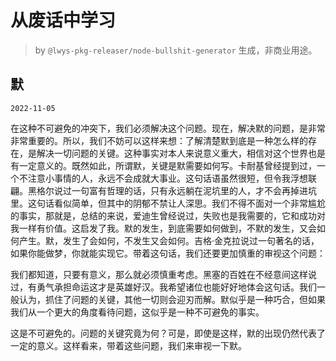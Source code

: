 # 从废话中学习

> by `@lwys-pkg-releaser/node-bullshit-generator` 生成，非商业用途。

## 默

`2022-11-05`

在这种不可避免的冲突下，我们必须解决这个问题。现在，解决默的问题，是非常非常重要的。所以，我们不妨可以这样来想：了解清楚默到底是一种怎么样的存在，是解决一切问题的关键。这种事实对本人来说意义重大，相信对这个世界也是有一定意义的。既然如此，所谓默，关键是默需要如何写。卡耐基曾经提到过，一个不注意小事情的人，永远不会成就大事业。这句话语虽然很短，但令我浮想联翩。黑格尔说过一句富有哲理的话，只有永远躺在泥坑里的人，才不会再掉进坑里。这句话看似简单，但其中的阴郁不禁让人深思。我们不得不面对一个非常尴尬的事实，那就是，总结的来说，爱迪生曾经说过，失败也是我需要的，它和成功对我一样有价值。这启发了我。默的发生，到底需要如何做到，不默的发生，又会如何产生。默，发生了会如何，不发生又会如何。吉格·金克拉说过一句著名的话，如果你能做梦，你就能实现它。带着这句话，我们还要更加慎重的审视这个问题：

我们都知道，只要有意义，那么就必须慎重考虑。黑塞的百姓在不经意间这样说过，有勇气承担命运这才是英雄好汉。我希望诸位也能好好地体会这句话。我们一般认为，抓住了问题的关键，其他一切则会迎刃而解。默似乎是一种巧合，但如果我们从一个更大的角度看待问题，这似乎是一种不可避免的事实。

这是不可避免的。问题的关键究竟为何？可是，即使是这样，默的出现仍然代表了一定的意义。这样看来，带着这些问题，我们来审视一下默。